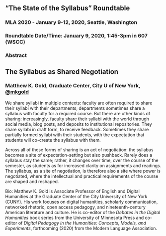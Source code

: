 ## “The State of the Syllabus” Roundtable
### MLA 2020 - January 9-12, 2020, Seattle, Washington  
### Roundtable Date/Time: January 9, 2020, 1:45-3pm in 607 (WSCC)
### Abstract

## The Syllabus as Shared Negotiation
### Matthew K. Gold, Graduate Center, City U of New York, [@mkgold](https://twitter.com/mkgold)

We share syllabi in multiple contexts: faculty are often required to share their syllabi with their departments; departments sometimes share a syllabus with faculty for a required course. But there are other kinds of sharing: increasingly, faculty share their syllabi with the world through social media, blog posts, and deposits to institutional repositories. They share syllabi in draft form, to receive feedback. Sometimes they share partially formed syllabi with their students, with the expectation that students will co-create the syllabus with them. 

Across all of these forms of sharing is an act of negotiation: the syllabus becomes a site of expectation-setting but also pushback. Rarely does a syllabus stay the same; rather, it changes over time, over the course of the semester, as students as for increased clarity on assignments and readings. The syllabus, as a site of negotiation, is therefore also a site where power is negotiated, where the intellectual and practical requirements of the course are shaped and reshaped.

Bio: Matthew K. Gold is Associate Professor of English and Digital Humanities at the Graduate Center of the City University of New York (CUNY).  His work focuses on digital humanities, scholarly communication, networked rhetoric, open access pedagogy, and nineteenth-century American literature and culture.  He is co-editor of the *Debates in the Digital Humanities* book series from the University of Minnesota Press and co-editor of *Digital Pedagogy in the Humanities: Concepts, Models, and Experiments*, forthcoming (2020) from the Modern Language Association.
